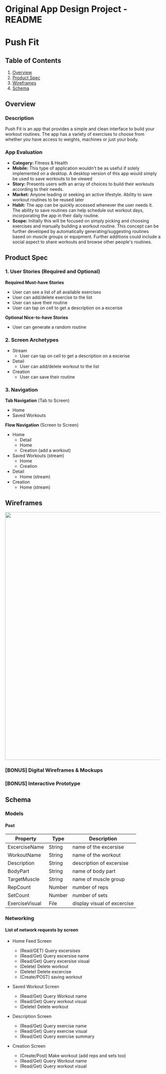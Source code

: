 Original App Design Project - README
===

# Push Fit

## Table of Contents
1. [Overview](#Overview)
1. [Product Spec](#Product-Spec)
1. [Wireframes](#Wireframes)
2. [Schema](#Schema)

## Overview
    
### Description
Push Fit is an app that provides a simple and clean interface to build your workout routines. The app has a variety of exercises to choose from whether you have access to weights, machines or just your body.


### App Evaluation

- **Category:** Fitness & Health
- **Mobile:** This type of application wouldn't be as useful if solely implemented on a desktop. A desktop version of this app would simply be used to save workouts to be viewed 
- **Story:** Presents users with an array of choices to build their workouts according to their needs.
- **Market:** Anyone leading or seeking an active lifestyle. Ability to save workout routines to be reused later
- **Habit:** The app can be quickly accessed whenever the user needs it. The ability to save routines can help schedule out workout days, incorporating the app in their daily routine.
- **Scope:** Initially this will be focused on simply picking and choosing exercises and manually building a workout routine. This concept can be further developed by automatically generating/suggesting routines based on muscle groups or equipment. Further additions could include a social aspect to share workouts and browse other people's routines.


## Product Spec

### 1. User Stories (Required and Optional)

**Required Must-have Stories**

* User can see a list of all available exercises 
* User can add/delete exercise to the list
* User can save their routine
* User can tap on cell to get a description on a excerise

**Optional Nice-to-have Stories**

* User can generate a random routine

### 2. Screen Archetypes

* Stream
    * User can tap on cell to get a description on a excerise
* Detail
  * User can add/delete workout to the list
* Creation
   * User can save their routine
   

### 3. Navigation

**Tab Navigation** (Tab to Screen)

* Home
* Saved Workouts



**Flow Navigation** (Screen to Screen)

* Home
    * Detail
    * Home
    * Creation (add a workout)
* Saved Workouts (stream)
    * Home
    * Creation
* Detail
    * Home (stream)
* Creation
    * Home (stream)
  

## Wireframes
<img src="https://i.imgur.com/oVqJZlb.png" width=800>


### [BONUS] Digital Wireframes & Mockups

### [BONUS] Interactive Prototype

## Schema 
### Models
#### Post

   | Property      | Type     | Description |
   | ------------- | -------- | ------------|
   | ExcerciseName  | String   | name of the excersise |
   | WorkoutName  | String  | name of the workout |
   | Description     | String| description of excersise |
   | BodyPart    | String     | name of body part |
   | TargetMuscle       | String   | name of muscle group |
   | RepCount      | Number   | number of reps |
   | SetCount    | Number   | number of sets |
   | ExerciseVisual     | File | display visual of excercise |
### Networking
#### List of network requests by screen
   - Home Feed Screen
      - (Read/GET) Query excersises
      - (Read/Get) Query excersise name
      - (Read/Get) Query excersise visual
      - (Delete) Delete workout 
      - (Delete) Delete excercise
      - (Create/POST) saving workout
   
   - Saved Workout Screen
       - (Read/Get) Query Workout name
       - (Read/Get) Query workout visual
       - (Delete) Delete workout

  - Description Screen
       - (Read/Get) Query exercise name
       - (Read/Get) Query exercise visual
       - (Read/Get) Query exercise summary
   
   - Creation Screen
       - (Create/Post) Make workout (add reps and sets too)
       - (Read/Get) Query Workout name
       - (Read/Get) Query workout visual

